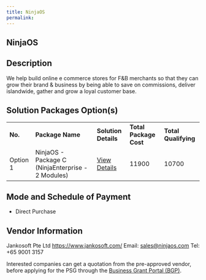 ```yaml
---
title: NinjaOS
permalink: 
---
```


## NinjaOS

## Description

We help build online e commerce stores for F&B merchants so that they can grow their brand & business by being able to save on commissions, deliver islandwide, gather and grow a loyal customer base.


## Solution Packages Option(s)

<table>
<tr>
<td><b>No.</b></td>
<td><b>Package Name</b></td>
<td><b>Solution Details</b></td>
<td><b>Total Package Cost</b></td>
<td><b>Total Qualifying</b></td>
</tr>
<tr>
<td>Option 1</td>
<td>NinjaOS - Package C (NinjaEnterprise - 2 Modules)</td>
<td><a href='https://www.gobusiness.gov.sg/images/psg/Jankosoft_20200023_Annex_3_20200625144914_Part_3.pdf'>View Details</a></td>
<td>11900</td>
<td>10700</td>
</tr>
</table>

## Mode and Schedule of Payment

 - Direct Purchase

## Vendor Information

 Jankosoft Pte Ltd
https://www.jankosoft.com/
Email: sales@ninjaos.com
Tel: +65 9001 3157

Interested companies can get a quotation from the pre-approved vendor, before applying for the PSG through the <a href='https://www.businessgrants.gov.sg/'>Business Grant Portal (BGP)</a>.
